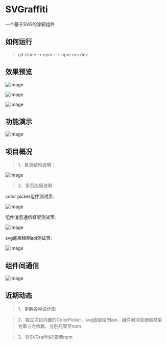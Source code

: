# SVGraffiti
一个基于SVG的涂鸦组件

## 如何运行
>git clone -> npm i -> npm run dev

## 效果预览
![image](https://github.com/linmingdao/SVGraffiti/raw/master/screenshots/color_picker.png)

![image](https://github.com/linmingdao/SVGraffiti/raw/master/screenshots/curve.png)

![image](https://github.com/linmingdao/SVGraffiti/raw/master/screenshots/ellipse.png)

## 功能演示
![image](https://github.com/linmingdao/SVGraffiti/raw/master/screenshots/functions.gif)

## 项目概况
>1、目录结构说明：

![image](https://github.com/linmingdao/SVGraffiti/raw/master/screenshots/directory_structure.png)

>2、多页应用说明

color picker组件测试页:

![image](https://github.com/linmingdao/SVGraffiti/raw/master/screenshots/page_colorpicker.png)

组件消息通信框架测试页:

![image](https://github.com/linmingdao/SVGraffiti/raw/master/screenshots/page_pubsub.png)

svg底层绘制api测试页:

![image](https://github.com/linmingdao/SVGraffiti/raw/master/screenshots/page_stamper.png)

## 组件间通信

![image](https://github.com/linmingdao/SVGraffiti/raw/master/screenshots/message_framework.png)

## 近期动态

>1、更新各种设计图

>2、独立项目内置的ColorPicker、svg底层绘制api、组件间消息通信框架为第三方依赖，分别托管至npm

>3、将SVGraffiti托管至npm


